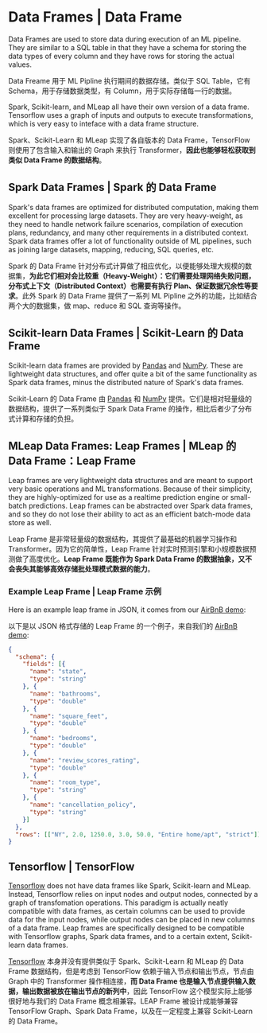 # Data Frames | Data Frame

Data Frames are used to store data during execution of an ML pipeline. They are similar to a SQL table in that they have a schema for storing the data types of every column and they have rows for storing the actual values.

Data Freame 用于 ML Pipline 执行期间的数据存储。类似于 SQL Table，它有 Schema，用于存储数据类型，有 Column，用于实际存储每一行的数据。

Spark, Scikit-learn, and MLeap all have their own version of a data frame. Tensorflow uses a graph of inputs and outputs to execute transformations, which is very easy to inteface with a data frame structure.

Spark、Scikit-Learn 和 MLeap 实现了各自版本的 Data Frame，TensorFlow 则使用了包含输入和输出的 Graph 来执行 Transformer，**因此也能够轻松获取到类似 Data Frame 的数据结构**。



## Spark Data Frames | Spark 的 Data Frame

Spark's data frames are optimized for distributed computation, making them excellent for processing large datasets. They are very heavy-weight, as they need to handle network failure scenarios, compilation of execution plans, redundancy, and many other requirements in a distributed context. Spark data frames offer a lot of functionality outside of ML pipelines, such as joining large datasets, mapping, reducing, SQL queries, etc.

Spark 的 Data Frame 针对分布式计算做了相应优化，以便能够处理大规模的数据集，**为此它们相对会比较重（Heavy-Weight）：它们需要处理网络失败问题，分布式上下文（Distributed Context）也需要有执行 Plan、保证数据冗余性等要求**。此外 Spark 的 Data Frame 提供了一系列 ML Pipline 之外的功能，比如结合两个大的数据集，做 map、reduce 和 SQL 查询等操作。

## Scikit-learn Data Frames | Scikit-Learn 的 Data Frame

Scikit-learn data frames are provided by [Pandas](http://pandas.pydata.org/) and [NumPy](http://www.numpy.org/). These are lightweight data structures, and offer quite a bit of the same functionality as Spark data frames, minus the distributed nature of Spark's data frames.

Scikit-Learn 的 Data Frame 由 [Pandas](http://pandas.pydata.org/) 和 [NumPy](http://www.numpy.org/) 提供。它们是相对轻量级的数据结构，提供了一系列类似于 Spark Data Frame 的操作，相比后者少了分布式计算和存储的负担。

## MLeap Data Frames: Leap Frames | MLeap 的 Data Frame：Leap Frame

Leap frames are very lightweight data structures and are meant to support very basic operations and ML transformations. Because of their simplicity, they are highly-optimized for use as a realtime prediction engine or small-batch predictions. Leap frames can be abstracted over Spark data frames, and so they do not lose their ability to act as an efficient batch-mode data store as well.

Leap Frame 是非常轻量级的数据结构，其提供了最基础的机器学习操作和 Transformer。因为它的简单性，Leap Frame 针对实时预测引擎和小规模数据预测做了高度优化。**Leap Frame 既能作为 Spark Data Frame 的数据抽象，又不会丧失其能够高效存储批处理模式数据的能力**。

### Example Leap Frame | Leap Frame 示例

Here is an example leap frame in JSON, it comes from our [AirBnB demo](https://github.com/combust/mleap-demo/blob/master/notebooks/airbnb-price-regression.ipynb):

以下是以 JSON 格式存储的 Leap Frame 的一个例子，来自我们的 [AirBnB demo](https://github.com/combust/mleap-demo/blob/master/notebooks/airbnb-price-regression.ipynb):

```json
{
  "schema": {
    "fields": [{
      "name": "state",
      "type": "string"
    }, {
      "name": "bathrooms",
      "type": "double"
    }, {
      "name": "square_feet",
      "type": "double"
    }, {
      "name": "bedrooms",
      "type": "double"
    }, {
      "name": "review_scores_rating",
      "type": "double"
    }, {
      "name": "room_type",
      "type": "string"
    }, {
      "name": "cancellation_policy",
      "type": "string"
    }]
  },
  "rows": [["NY", 2.0, 1250.0, 3.0, 50.0, "Entire home/apt", "strict"]]
}
```

## Tensorflow | TensorFlow

[Tensorflow](https://www.tensorflow.org/) does not have data frames like Spark, Scikit-learn and MLeap. Instead, Tensorflow relies on input nodes and output nodes, connected by a graph of transfomation operations. This paradigm is actually neatly compatible with data frames, as certain columns can be used to provide data for the input nodes, while output nodes can be placed in new columns of a data frame. Leap frames are specifically designed to be compatible with Tensorflow graphs, Spark data frames, and to a certain extent, Scikit-learn data frames.

[Tensorflow](https://www.tensorflow.org/) 本身并没有提供类似于 Spark、Scikit-Learn 和 MLeap 的 Data Frame 数据结构，但是考虑到 TensorFlow 依赖于输入节点和输出节点，节点由 Graph 中的 Transformer 操作相连接，**而 Data Frame 也是输入节点提供输入数据，输出数据被放在输出节点的新列中**，因此 TensorFlow 这个模型实际上能够很好地与我们的 Data Frame 概念相兼容。LEAP Frame 被设计成能够兼容 TensorFlow Graph、Spark Data Frame，以及在一定程度上兼容 Scikit-Learn 的 Data Frame。